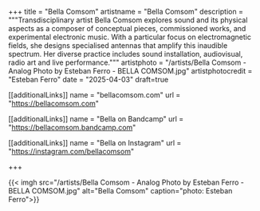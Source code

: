 +++
title = "Bella Comsom"
artistname = "Bella Comsom"
description = """Transdisciplinary artist Bella Comsom explores sound and its physical aspects as a composer of conceptual pieces, commissioned works, and experimental electronic music. With a particular focus on electromagnetic fields, she designs specialised antennas that amplify this inaudible spectrum. Her diverse practice includes sound installation, audiovisual, radio art and live performance."""
artistphoto = "/artists/Bella Comsom - Analog Photo by Esteban Ferro - BELLA COMSOM.jpg"
artistphotocredit = "Esteban Ferro"
date = "2025-04-03"
draft=true

[[additionalLinks]]
name = "bellacomsom.com"
url = "https://bellacomsom.com"

[[additionalLinks]]
name = "Bella on Bandcamp"
url = "https://bellacomsom.bandcamp.com"

[[additionalLinks]]
name = "Bella on Instagram"
url = "https://instagram.com/bellacomsom"

+++
  
{{< imgh src="/artists/Bella Comsom - Analog Photo by Esteban Ferro - BELLA COMSOM.jpg" alt="Bella Comsom" caption="photo: Esteban Ferro">}}
